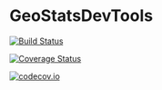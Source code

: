 # GeoStatsDevTools

[![Build Status](https://travis-ci.org/juliohm/GeoStatsDevTools.jl.svg?branch=master)](https://travis-ci.org/juliohm/GeoStatsDevTools.jl)

[![Coverage Status](https://coveralls.io/repos/juliohm/GeoStatsDevTools.jl/badge.svg?branch=master&service=github)](https://coveralls.io/github/juliohm/GeoStatsDevTools.jl?branch=master)

[![codecov.io](http://codecov.io/github/juliohm/GeoStatsDevTools.jl/coverage.svg?branch=master)](http://codecov.io/github/juliohm/GeoStatsDevTools.jl?branch=master)
